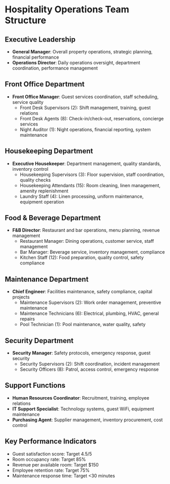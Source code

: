 # Hospitality Operations Team Structure

## Executive Leadership
- **General Manager**: Overall property operations, strategic planning, financial performance
- **Operations Director**: Daily operations oversight, department coordination, performance management

## Front Office Department
- **Front Office Manager**: Guest services coordination, staff scheduling, service quality
  - Front Desk Supervisors (2): Shift management, training, guest relations
  - Front Desk Agents (8): Check-in/check-out, reservations, concierge services
  - Night Auditor (1): Night operations, financial reporting, system maintenance

## Housekeeping Department
- **Executive Housekeeper**: Department management, quality standards, inventory control
  - Housekeeping Supervisors (3): Floor supervision, staff coordination, quality checks
  - Housekeeping Attendants (15): Room cleaning, linen management, amenity replenishment
  - Laundry Staff (4): Linen processing, uniform maintenance, equipment operation

## Food & Beverage Department
- **F&B Director**: Restaurant and bar operations, menu planning, revenue management
  - Restaurant Manager: Dining operations, customer service, staff management
  - Bar Manager: Beverage service, inventory management, compliance
  - Kitchen Staff (12): Food preparation, quality control, safety compliance

## Maintenance Department
- **Chief Engineer**: Facilities maintenance, safety compliance, capital projects
  - Maintenance Supervisors (2): Work order management, preventive maintenance
  - Maintenance Technicians (6): Electrical, plumbing, HVAC, general repairs
  - Pool Technician (1): Pool maintenance, water quality, safety

## Security Department
- **Security Manager**: Safety protocols, emergency response, guest security
  - Security Supervisors (2): Shift coordination, incident management
  - Security Officers (8): Patrol, access control, emergency response

## Support Functions
- **Human Resources Coordinator**: Recruitment, training, employee relations
- **IT Support Specialist**: Technology systems, guest WiFi, equipment maintenance
- **Purchasing Agent**: Supplier management, inventory procurement, cost control

## Key Performance Indicators
- Guest satisfaction score: Target 4.5/5
- Room occupancy rate: Target 85%
- Revenue per available room: Target $150
- Employee retention rate: Target 75%
- Maintenance response time: Target <30 minutes